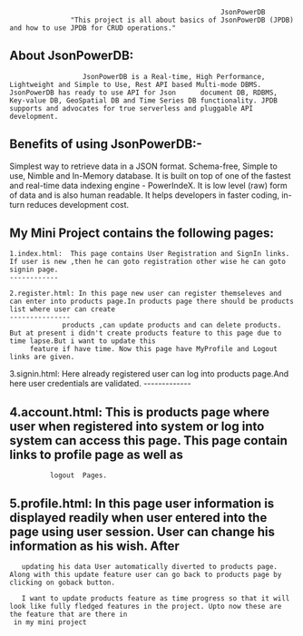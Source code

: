                                                         JsonPowerDB
                   "This project is all about basics of JsonPowerDB (JPDB) and how to use JPDB for CRUD operations."
About JsonPowerDB:
------------------
                      JsonPowerDB is a Real-time, High Performance, Lightweight and Simple to Use, Rest API based Multi-mode DBMS. JsonPowerDB has ready to use API for Json      document DB, RDBMS, Key-value DB, GeoSpatial DB and Time Series DB functionality. JPDB supports and advocates for true serverless and pluggable API development.
Benefits of using JsonPowerDB:-
-----------------------------
Simplest way to retrieve data in a JSON format.
Schema-free, Simple to use, Nimble and In-Memory database.
It is built on top of one of the fastest and real-time data indexing engine - PowerIndeX.
It is low level (raw) form of data and is also human readable.
It helps developers in faster coding, in-turn reduces development cost.

My Mini Project contains the following pages:
---------------------------------------------
    1.index.html:  This page contains User Registration and SignIn links. If user is new ,then he can goto registration other wise he can goto signin page.
    ------------
    
    2.register.html: In this page new user can register themseleves and can enter into products page.In products page there should be products list where user can create 
    ---------------
                 products ,can update products and can delete products. But at present i didn't create products feature to this page due to time lapse.But i want to update this 
		 feature if have time. Now this page have MyProfile and Logout links are given.
   
   3.signin.html:   Here already registered user can log into products page.And here user credentials are validated.
    ------------- 
    
   4.account.html: This is products page where user when registered into system or log into system can access this page. This page contain links to profile page as well as 
   ----------------
              logout  Pages.
   
   5.profile.html: In this page user information is displayed readily when user entered into the page using user session. User can change his information as his wish. After 
   --------------
       updating his data User automatically diverted to products page. Along with this update feature user can go back to products page by clicking on goback button.
       
       I want to update products feature as time progress so that it will look like fully fledged features in the project. Upto now these are the feature that are there in
     in my mini project
		
		
    


